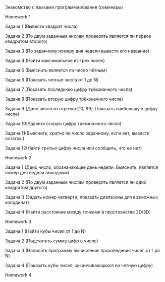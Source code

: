 Знакомство с языками программирования (семинары) 

Homework 1 

Задача 1 (Вывести квадрат числа)

Задача 2 (По двум заданным числам проверять является ли первое квадратом второго)

Задача 3 (По заданному номеру дня недели вывести его название)

Задача 4 (Найти максимальное из трех чисел)

Задача 5 (Выяснить является ли число чётным)

Задача 6 (Показать четные числа от 1 до N)

Задача 7 (Показать последнюю цифру трёхзначного числа)

Задача 8 (Показать вторую цифру трёхзначного числа)

Задача 9 (Дано число из отрезка [10, 99]. Показать наибольшую цифру числа)

Задача 10(Удалить вторую цифру трёхзначного числа)

Задача 11(Выяснить, кратно ли число заданному, если нет, вывести остаток.)

Задача 12(Найти третью цифру числа или сообщить, что её нет)

Homework 2

Задача 1 (Дано число, обозначающее день недели. Выяснить, является номер дня недели выходным)

Задача 2 (По двум заданным числам проверять является ли одно квадратом другого)

Задача 3 (Задать номер четверти, показать диапазоны для возможных координат)

Задача 4 (Найти расстояние между точками в пространстве 2D/3D)

Homework 3 

Задача 1 (Найти кубы чисел от 1 до N)

Задача 2 (Подсчитать сумму цифр в числе)

Задача 3 (Написать программу вычисления произведения чисел от 1 до N)

Задача 4 (Показать кубы чисел, заканчивающихся на четную цифру)

Homework 4


